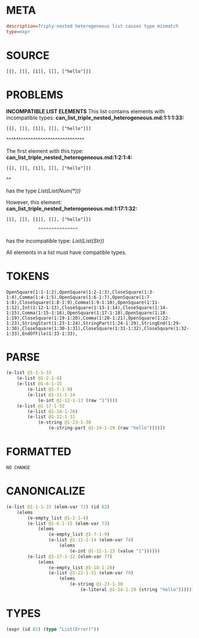 # META
~~~ini
description=Triply-nested heterogeneous list causes type mismatch
type=expr
~~~
# SOURCE
~~~roc
[[], [[], [1]], [[], ["hello"]]]
~~~
# PROBLEMS
**INCOMPATIBLE LIST ELEMENTS**
This list contains elements with incompatible types:
**can_list_triple_nested_heterogeneous.md:1:1:1:33:**
```roc
[[], [[], [1]], [[], ["hello"]]]
```
^^^^^^^^^^^^^^^^^^^^^^^^^^^^^^^^

The first element with this type:
**can_list_triple_nested_heterogeneous.md:1:2:1:4:**
```roc
[[], [[], [1]], [[], ["hello"]]]
```
 ^^

has the type
    _List(List(Num(*)))_

However, this element:
**can_list_triple_nested_heterogeneous.md:1:17:1:32:**
```roc
[[], [[], [1]], [[], ["hello"]]]
```
                ^^^^^^^^^^^^^^^

has the incompatible type:
    _List(List(Str))_

All elements in a list must have compatible types.

# TOKENS
~~~zig
OpenSquare(1:1-1:2),OpenSquare(1:2-1:3),CloseSquare(1:3-1:4),Comma(1:4-1:5),OpenSquare(1:6-1:7),OpenSquare(1:7-1:8),CloseSquare(1:8-1:9),Comma(1:9-1:10),OpenSquare(1:11-1:12),Int(1:12-1:13),CloseSquare(1:13-1:14),CloseSquare(1:14-1:15),Comma(1:15-1:16),OpenSquare(1:17-1:18),OpenSquare(1:18-1:19),CloseSquare(1:19-1:20),Comma(1:20-1:21),OpenSquare(1:22-1:23),StringStart(1:23-1:24),StringPart(1:24-1:29),StringEnd(1:29-1:30),CloseSquare(1:30-1:31),CloseSquare(1:31-1:32),CloseSquare(1:32-1:33),EndOfFile(1:33-1:33),
~~~
# PARSE
~~~clojure
(e-list @1-1-1-33
	(e-list @1-2-1-4)
	(e-list @1-6-1-15
		(e-list @1-7-1-9)
		(e-list @1-11-1-14
			(e-int @1-12-1-13 (raw "1"))))
	(e-list @1-17-1-32
		(e-list @1-18-1-20)
		(e-list @1-22-1-31
			(e-string @1-23-1-30
				(e-string-part @1-24-1-29 (raw "hello"))))))
~~~
# FORMATTED
~~~roc
NO CHANGE
~~~
# CANONICALIZE
~~~clojure
(e-list @1-1-1-33 (elem-var 72) (id 82)
	(elems
		(e-empty_list @1-2-1-4)
		(e-list @1-6-1-15 (elem-var 73)
			(elems
				(e-empty_list @1-7-1-9)
				(e-list @1-11-1-14 (elem-var 74)
					(elems
						(e-int @1-12-1-13 (value "1"))))))
		(e-list @1-17-1-32 (elem-var 77)
			(elems
				(e-empty_list @1-18-1-20)
				(e-list @1-22-1-31 (elem-var 79)
					(elems
						(e-string @1-23-1-30
							(e-literal @1-24-1-29 (string "hello")))))))))
~~~
# TYPES
~~~clojure
(expr (id 82) (type "List(Error)"))
~~~
